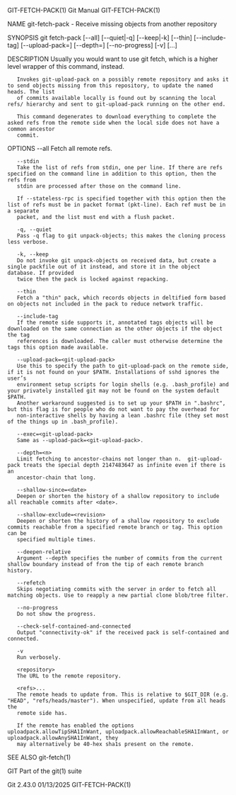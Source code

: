GIT-FETCH-PACK(1)							  Git Manual							     GIT-FETCH-PACK(1)

NAME
       git-fetch-pack - Receive missing objects from another repository

SYNOPSIS
       git fetch-pack [--all] [--quiet|-q] [--keep|-k] [--thin] [--include-tag]
	       [--upload-pack=<git-upload-pack>]
	       [--depth=<n>] [--no-progress]
	       [-v] <repository> [<refs>...]

DESCRIPTION
       Usually you would want to use git fetch, which is a higher level wrapper of this command, instead.

       Invokes git-upload-pack on a possibly remote repository and asks it to send objects missing from this repository, to update the named heads. The list
       of commits available locally is found out by scanning the local refs/ hierarchy and sent to git-upload-pack running on the other end.

       This command degenerates to download everything to complete the asked refs from the remote side when the local side does not have a common ancestor
       commit.

OPTIONS
       --all
	   Fetch all remote refs.

       --stdin
	   Take the list of refs from stdin, one per line. If there are refs specified on the command line in addition to this option, then the refs from
	   stdin are processed after those on the command line.

	   If --stateless-rpc is specified together with this option then the list of refs must be in packet format (pkt-line). Each ref must be in a separate
	   packet, and the list must end with a flush packet.

       -q, --quiet
	   Pass -q flag to git unpack-objects; this makes the cloning process less verbose.

       -k, --keep
	   Do not invoke git unpack-objects on received data, but create a single packfile out of it instead, and store it in the object database. If provided
	   twice then the pack is locked against repacking.

       --thin
	   Fetch a "thin" pack, which records objects in deltified form based on objects not included in the pack to reduce network traffic.

       --include-tag
	   If the remote side supports it, annotated tags objects will be downloaded on the same connection as the other objects if the object the tag
	   references is downloaded. The caller must otherwise determine the tags this option made available.

       --upload-pack=<git-upload-pack>
	   Use this to specify the path to git-upload-pack on the remote side, if it is not found on your $PATH. Installations of sshd ignores the user’s
	   environment setup scripts for login shells (e.g. .bash_profile) and your privately installed git may not be found on the system default $PATH.
	   Another workaround suggested is to set up your $PATH in ".bashrc", but this flag is for people who do not want to pay the overhead for
	   non-interactive shells by having a lean .bashrc file (they set most of the things up in .bash_profile).

       --exec=<git-upload-pack>
	   Same as --upload-pack=<git-upload-pack>.

       --depth=<n>
	   Limit fetching to ancestor-chains not longer than n.	 git-upload-pack treats the special depth 2147483647 as infinite even if there is an
	   ancestor-chain that long.

       --shallow-since=<date>
	   Deepen or shorten the history of a shallow repository to include all reachable commits after <date>.

       --shallow-exclude=<revision>
	   Deepen or shorten the history of a shallow repository to exclude commits reachable from a specified remote branch or tag. This option can be
	   specified multiple times.

       --deepen-relative
	   Argument --depth specifies the number of commits from the current shallow boundary instead of from the tip of each remote branch history.

       --refetch
	   Skips negotiating commits with the server in order to fetch all matching objects. Use to reapply a new partial clone blob/tree filter.

       --no-progress
	   Do not show the progress.

       --check-self-contained-and-connected
	   Output "connectivity-ok" if the received pack is self-contained and connected.

       -v
	   Run verbosely.

       <repository>
	   The URL to the remote repository.

       <refs>...
	   The remote heads to update from. This is relative to $GIT_DIR (e.g. "HEAD", "refs/heads/master"). When unspecified, update from all heads the
	   remote side has.

	   If the remote has enabled the options uploadpack.allowTipSHA1InWant, uploadpack.allowReachableSHA1InWant, or uploadpack.allowAnySHA1InWant, they
	   may alternatively be 40-hex sha1s present on the remote.

SEE ALSO
       git-fetch(1)

GIT
       Part of the git(1) suite

Git 2.43.0								  01/13/2025							     GIT-FETCH-PACK(1)
